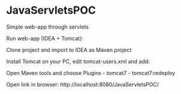 # JavaServletsPOC
Simple web-app through servlets

Run web-app (IDEA + Tomcat):

Clone project and import to IDEA as Maven project

Install Tomcat on your PC, edit tomcat-users.xml and add:
  <role rolename="manager-gui"/>
  <role rolename="manager-script"/>
  <user username="tomcat" password="s3cret" roles="manager-gui"/>
  <user username="tomcat-script" password="s3cret" roles="manager-script"/>

Open Maven tools and choose Plugins - tomcat7 - tomcat7:redeploy

Open link in browser: http://localhost:8080/JavaServletsPOC/ 
